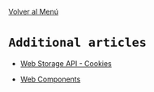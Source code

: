 [Volver al Menú](/readme.md)

# `Additional articles`

- [Web Storage API - Cookies](store/store.md)

- [Web Components](components/components.md)